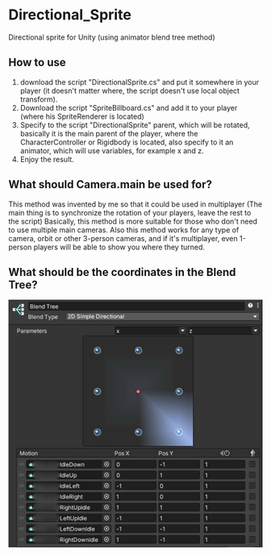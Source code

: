 # Directional_Sprite
Directional sprite for Unity (using animator blend tree method)

## How to use
1. download the script "DirectionalSprite.cs" and put it somewhere in your player (it doesn't matter where, the script doesn't use local object transform).
2. Download the script "SpriteBillboard.cs" and add it to your player (where his SpriteRenderer is located)
3. Specify to the script "DirectionalSprite" parent, which will be rotated, basically it is the main parent of the player, where the CharacterController or Rigidbody is located, also specify to it an animator, which will use variables, for example x and z.
4. Enjoy the result.

## What should Camera.main be used for?
This method was invented by me so that it could be used in multiplayer (The main thing is to synchronize the rotation of your players, leave the rest to the script)
Basically, this method is more suitable for those who don't need to use multiple main cameras.
Also this method works for any type of camera, orbit or other 3-person cameras, and if it's multiplayer, even 1-person players will be able to show you where they turned.

## What should be the coordinates in the Blend Tree?
![alt text](https://raw.githubusercontent.com/adskoe96/Directional_Sprite/master/Example.png)
